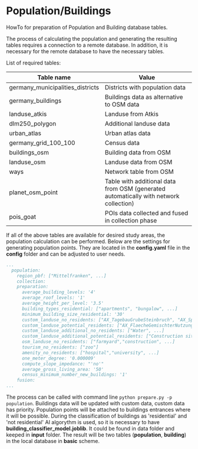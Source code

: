 # Population/Buildings
HowTo for preparation of Population and Building database tables. 

The process of calculating the population and generating the resulting tables requires a connection to a remote database. In addition, it is necessary for the remote database to have the necessary tables.

List of required tables:

|Table name| Value |
|------------|------|
|germany_municipalities_districts| Districts with population data |
|germany_buildings| Buildings data as alternative to OSM data |
|landuse_atkis| Landuse from Atkis |
|dlm250_polygon| Additional landuse data |
|urban_atlas| Urban atlas data |
|germany_grid_100_100| Census data |
|buildings_osm| Building data from OSM |
|landuse_osm| Landuse data from OSM |
|ways| Network table from OSM |
|planet_osm_point| Table with additional data from OSM (generated automatically with network collection) |
|pois_goat| POIs data collected and fused in collection phase |

If all of the above tables are available for desired study areas, the population calculation can be performed. Below are the settings for generating population points. They are located in the __config.yaml__ file in the __config__ folder and can be adjusted to user needs.

```yaml
...
  population:
    region_pbf: ["Mittelfranken", ...]
    collection:
    preparation:
      average_building_levels: '4'
      average_roof_levels: '1'
      average_height_per_level: '3.5'
      building_types_residential: ["apartments", "bungalow", ...]
      minimum_building_size_residential: '30'
      custom_landuse_no_residents: ["AX_TagebauGrubeSteinbruch", "AX_SportFreizeitUndErholungsflaeche", ...]
      custom_landuse_potential_residents: ["AX_FlaecheGemischterNutzung"]
      custom_landuse_additional_no_residents: ["Water", ...]
      custom_landuse_additional_potential_residents: ["Construction sites", ...]
      osm_landuse_no_residents: ["farmyard","construction", ...]
      tourism_no_residents: ["zoo"]
      amenity_no_residents: ["hospital","university", ...]
      one_meter_degree: '0.000009'
      compute_slope_impedance: "'no'"
      average_gross_living_area: '50'
      census_minimum_number_new_buildings: '1'
    fusion:
...              
```

The process can be called with command line `python prepare.py -p population`. Buildings data will be updated with custom data, custom data has priority. Population points will be attached to buildings entrances where it will be possible. During the classification of buildings as 'residential' and 'not residential' AI algorythm is used, so it is necessary to have __building_classifier_model.joblib__. It could be found in data folder and keeped in __input__ folder.
The result will be two tables (**population**, **building**) in the local database in __basic__ scheme.